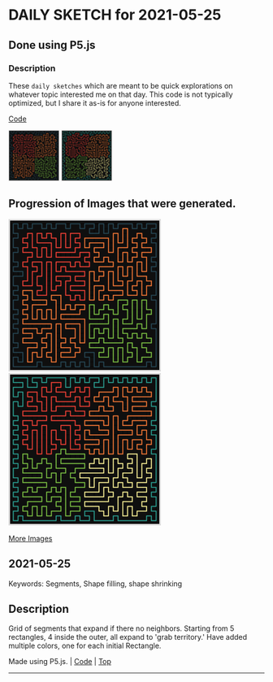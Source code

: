 # DAILY SKETCH for 2021-05-25

## Done using P5.js

### Description

These `daily sketches` which are meant to be quick explorations     on whatever topic interested me on that day. This code is not typically optimized, but I share it as-is     for anyone interested.

[Code](2021-05-25) 

<img src = 'images/keep_2021-05-25-22-18-20.png' width = '100'> <img src = 'images/keep_2021-05-25-22-20-01.png' width = '100'> 

## Progression of Images that were generated.

<img src = 'images/keep_2021-05-25-22-18-20.png' width = '300'> 
<img src = 'images/keep_2021-05-25-22-20-01.png' width = '300'> 


[More Images](2021-05-25/images) 


 ## 2021-05-25
Keywords: Segments, Shape filling, shape shrinking
 

## Description 

 Grid of segments that expand if there no neighbors. Starting from 5 rectangles, 4 inside the outer, all expand to 'grab territory.'
 Have added multiple colors, one for each initial Rectangle.
 

Made using P5.js. | [Code](2021/2021-05-25/) | [Top](#daily-sketches) 

-----

